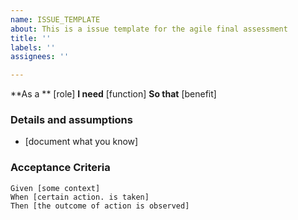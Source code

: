 ```yaml
---
name: ISSUE_TEMPLATE
about: This is a issue template for the agile final assessment
title: ''
labels: ''
assignees: ''

---
```


**As a ** [role]
**I need** [function]
**So that** [benefit]

### Details and assumptions
* [document what you know]

### Acceptance Criteria

``` gherkin
Given [some context]
When [certain action. is taken]
Then [the outcome of action is observed]
```
